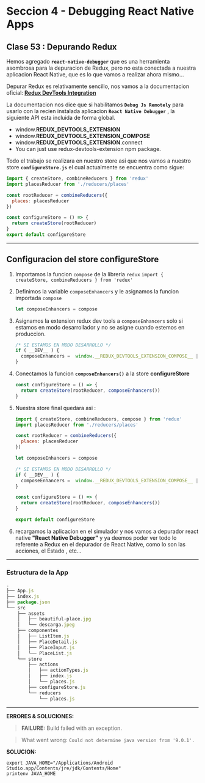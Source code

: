 # Seccion 4 - Debugging React Native Apps
## **Clase 53 :**  Depurando Redux

Hemos agregado **``react-native-debugger``** que es una herramienta asombrosa para la depuracion de Redux, pero no esta conectada a nuestra aplicacion React Native, que es lo que vamos a realizar ahora mismo...

Depurar Redux es relativamente sencillo, nos vamos a la documentacion oficial: **[Redux DevTools Integration]**

La documentacion nos dice que si habilitamos **``Debug Js Remotely``** para usarlo con la recien instalada aplicacion  **``React Native Debugger``** , la siguiente API esta incluida de forma global.

* window.__REDUX_DEVTOOLS_EXTENSION__
* window.__REDUX_DEVTOOLS_EXTENSION_COMPOSE__
* window.__REDUX_DEVTOOLS_EXTENSION__.connect
* You can just use redux-devtools-extension npm package.

Todo el trabajo se realizara en nuestro store asi que nos vamos a nuestro store **``configureStore.js``** el cual actualmente se encuentra como sigue:

```js
import { createStore, combineReducers } from 'redux'
import placesReducer from './reducers/places'

const rootReducer = combineReducers({
  places: placesReducer
})

const configureStore = () => {
  return createStore(rootReducer)
}
export default configureStore
```
---
## Configuracion del store **configureStore**
1. Importamos la funcion ``compose`` de la libreria ``redux``
    ``import { createStore, combineReducers } from 'redux'``
1. Definimos la variable ``composeEnhancers`` y le asignamos la funcion importada ``compose``
    ```js
    let composeEnhancers = compose
    ```
1. Asignamos la extension redux dev tools a ``composeEnhancers`` solo si estamos en modo desarrollador y no se asigne cuando estemos en produccion.

    ```js
    /* SI ESTAMOS EN MODO DESARROLLO */
    if ( __DEV__ ) {
      composeEnhancers =  window.__REDUX_DEVTOOLS_EXTENSION_COMPOSE__ || compose
    }
    ```
1. Conectamos la funcion **``composeEnhancers()``** a la store **configureStore**

    ```js
    const configureStore = () => {
      return createStore(rootReducer, composeEnhancers())
    }
    ```

1. Nuestra store final quedara asi :

    ```js
    import { createStore, combineReducers, compose } from 'redux'
    import placesReducer from './reducers/places'

    const rootReducer = combineReducers({
      places: placesReducer
    })

    let composeEnhancers = compose

    /* SI ESTAMOS EN MODO DESARROLLO */
    if ( __DEV__ ) {
      composeEnhancers =  window.__REDUX_DEVTOOLS_EXTENSION_COMPOSE__ || compose
    }

    const configureStore = () => {
      return createStore(rootReducer, composeEnhancers())
    }

    export default configureStore
    ```

1. recargamos la aplicacion en el simulador y nos vamos a depurador react native **"React Native Debugger"** y ya deemos poder ver todo lo referente a Redux en el depurador de React Native, como lo son las acciones, el Estado , etc...

---
### **Estructura de la App**
```js
.
├── App.js
├── index.js
├── package.json
└── src
    ├── assets
    │   ├── beautiful-place.jpg
    │   └── descarga.jpeg
    ├── componentes
    │   ├── ListItem.js
    │   ├── PlaceDetail.js
    │   ├── PlaceInput.js
    │   └── PlaceList.js
    └── store
        ├── actions
        │   ├── actionTypes.js
        │   ├── index.js
        │   └── places.js
        ├── configureStore.js
        └── reducers
            └── places.js
```



---
**ERRORES & SOLUCIONES:**

> **FAILURE:** Build failed with an exception.

> What went wrong: ```Could not determine java version from '9.0.1'.```

**SOLUCION:**

  ```unix
  export JAVA_HOME="/Applications/Android Studio.app/Contents/jre/jdk/Contents/Home"
  printenv JAVA_HOME
  ```


[Usando el componente ScrollView]:(https://facebook.github.io/react-native/docs/using-a-scrollview.html)
[Documentacion Oficial del Componente ScrollView]:(https://facebook.github.io/react-native/docs/scrollview.html)
[Using List Views]:(https://facebook.github.io/react-native/docs/using-a-listview.html)
[Documentacion oficial del Componente FlatList]:(https://facebook.github.io/react-native/docs/flatlist.html)
[Documentacion oficial del Componente SectionList]:(https://facebook.github.io/react-native/docs/sectionlist.html)
[Recursos Estaticos : Imagenes]:(https://facebook.github.io/react-native/docs/images.html)
[Documentacion oficial del Componente Image]:(https://facebook.github.io/react-native/docs/image.html)
[Componente Modal]:(https://facebook.github.io/react-native/docs/modal.html)
[Redux]:(https://redux.js.org/)
[React Redux]:(https://redux.js.org/faq/react-redux)
[Redux DevTools Integration]:(https://github.com/jhen0409/react-native-debugger/blob/master/docs/redux-devtools-integration.md)
